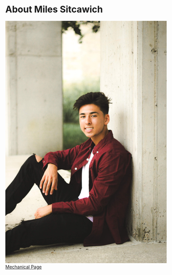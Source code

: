 # About Miles Sitcawich
![Picture of Miles Sitcawich](https://github.com/akatsuki-slayer/Miles-Sitcawich/blob/main/IMG_3817_Original2.jpg)
[Mechanical Page](mechanical.md)
